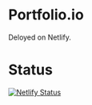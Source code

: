 ﻿# Portfolio.io
Deloyed on Netlify.

# Status
[![Netlify Status](https://api.netlify.com/api/v1/badges/f697b964-639d-4219-b3d0-040b04f30bea/deploy-status)](https://app.netlify.com/sites/prakharmishraportfolio/deploys)

